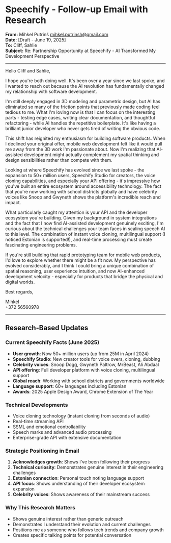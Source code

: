 # Speechify - Follow-up Email with Research

**From:** Mihkel Putrinš <mihkel.putrinsh@gmail.com>  
**Date:** [Draft - June 19, 2025]  
**To:** Cliff, Sahlie  
**Subject:** Re: Partnership Opportunity at Speechify - AI Transformed My Development Perspective  

---

Hello Cliff and Sahlie,

I hope you're both doing well. It's been over a year since we last spoke, and I wanted to reach out because the AI revolution has fundamentally changed my relationship with software development.

I'm still deeply engaged in 3D modeling and parametric design, but AI has eliminated so many of the friction points that previously made coding feel tedious to me. What I'm loving now is that I can focus on the interesting parts - testing edge cases, writing clear documentation, and thoughtful refactoring - while AI handles the repetitive boilerplate. It's like having a brilliant junior developer who never gets tired of writing the obvious code.

This shift has reignited my enthusiasm for building software products. When I declined your original offer, mobile web development felt like it would pull me away from the 3D work I'm passionate about. Now I'm realizing that AI-assisted development might actually complement my spatial thinking and design sensibilities rather than compete with them.

Looking at where Speechify has evolved since we last spoke - the expansion to 50+ million users, Speechify Studio for creators, the voice cloning capabilities, and especially your API offering - it's impressive how you've built an entire ecosystem around accessibility technology. The fact that you're now working with school districts globally and have celebrity voices like Snoop and Gwyneth shows the platform's incredible reach and impact.

What particularly caught my attention is your API and the developer ecosystem you're building. Given my background in system integrations and the fact that I now find AI-assisted development genuinely exciting, I'm curious about the technical challenges your team faces in scaling speech AI to this level. The combination of instant voice cloning, multilingual support (I noticed Estonian is supported!), and real-time processing must create fascinating engineering problems.

If you're still building that rapid prototyping team for mobile web products, I'd love to explore whether there might be a fit now. My perspective has evolved considerably, and I think I could bring a unique combination of spatial reasoning, user experience intuition, and now AI-enhanced development velocity - especially for products that bridge the physical and digital worlds.

Best regards,

Mihkel  
+372 56560978

---

## Research-Based Updates

### Current Speechify Facts (June 2025)

- **User growth**: Now 50+ million users (up from 25M in April 2024)
- **Speechify Studio**: New creator tools for voice overs, cloning, dubbing
- **Celebrity voices**: Snoop Dogg, Gwyneth Paltrow, MrBeast, Ali Abdaal
- **API offering**: Full developer platform with voice cloning, multilingual support
- **Global reach**: Working with school districts and governments worldwide
- **Language support**: 60+ languages including Estonian
- **Awards**: 2025 Apple Design Award, Chrome Extension of The Year

### Technical Developments

- Voice cloning technology (instant cloning from seconds of audio)
- Real-time streaming API
- SSML and emotional controllability
- Speech marks and advanced audio processing
- Enterprise-grade API with extensive documentation

### Strategic Positioning in Email

1. **Acknowledges growth**: Shows I've been following their progress
2. **Technical curiosity**: Demonstrates genuine interest in their engineering challenges
3. **Estonian connection**: Personal touch noting language support
4. **API focus**: Shows understanding of their developer ecosystem expansion
5. **Celebrity voices**: Shows awareness of their mainstream success

### Why This Research Matters

- Shows genuine interest rather than generic outreach
- Demonstrates I understand their evolution and current challenges
- Positions me as someone who follows tech trends and company growth
- Creates specific talking points for potential conversation
